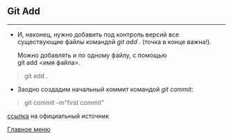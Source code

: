 ## Git **Add**
---
- И, наконец, нужно добавить под контроль версий все существующие файлы командой _git add_ . (точка в конце важна!). 

    Можно добавлять и по одному файлу, с помощью   
git add <имя файла>. 

>git add .

- Заодно создадим начальный коммит командой _git commit_:

>git commit -m"first commit"

[ссылка](https://selectel.ru/blog/tutorials/git-setup-and-common-commands/) на официальный источник 

[Главное меню](./readme.md)